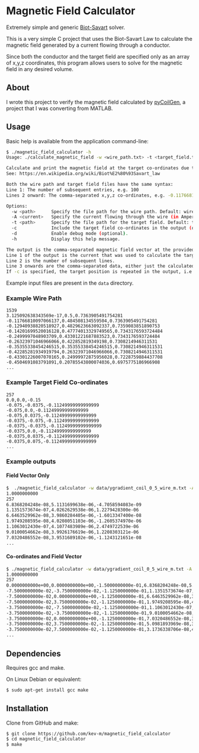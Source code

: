 # Magnetic Field Calculator
Extremely simple and generic [Biot-Savart](https://en.wikipedia.org/wiki/Biot%E2%80%93Savart_law) solver.

This is a very simple C project that uses the Biot-Savart Law to calculate the magnetic field generated by a current flowing through a conductor.

Since both the conductor and the target field are specified only as an array of x,y,z coordinates, this program allows
users to solve for the magnetic field in any desired volume.

## About

I wrote this project to verify the magnetic field calculated by [pyCoilGen](https://github.com/kev-m/pyCoilGen), a project that I was converting from MATLAB.

## Usage

Basic help is available from the application command-line:

```bash
$ ./magnetic_field_calculator -h
Usage: ./calculate_magnetic_field -w <wire_path.txt> -t <target_field.txt> -A <current> [-d]

Calculate and print the magnetic field at the target co-ordinates due to the given wire path using the Biot-Savart Law.
See: https://en.wikipedia.org/wiki/Biot%E2%80%93Savart_law

Both the wire path and target field files have the same syntax:
Line 1: The number of subsequent entries, e.g. 100
Lines 2 onward: The comma-separated x,y,z co-ordinates, e.g. -0.117668100970,0.484508134559,0.73639054917

Options:
  -w <path>      Specify the file path for the wire path. Default: wire_path_xyz.csv
  -A <current>   Specify the current flowing through the wire (in Amperes). Default: 1.0
  -t <path>      Specify the file path for the target field. Default: target_field_xyz.csv
  -c             Include the target field co-ordinates in the output (optional).
  -d             Enable debug mode (optional).
  -h             Display this help message.

The output is the comma-separated magnetic field vector at the provided target field positions, i.e. field-x,y,z.
Line 1 of the output is the current that was used to calculate the target field.
Line 2 is the number of subsequent lines.
Line 3 onwards are the comma-separated data, either just the calculated field or the co-ordinates and field:
If -c is specified, the target position is repeated in the output, i.e. target-x,y,z,field-x,y,z.
```

Example input files are present in the `data` directory.

### Example Wire Path
```csv
1539
3.125092638343569e-17,0.5,0.7363905491754281
-0.11766810097066137,0.484508134559504,0.7363905491754281
-0.12940938820518927,0.4829623663092337,0.7359083851890753
-0.14201699520016128,0.47774013329749565,0.7343176593724484
-0.2499997048903709,0.43301221687883523,0.7343176593724484
-0.26323971046966066,0.422852819349198,0.7308214946311531
-0.35355338454246515,0.35355338454246515,0.7308214946311531
-0.42285281934919794,0.26323971046966066,0.7308214946311531
-0.43301226007070165,0.24999972875956028,0.7228759884437708
-0.4504691083791091,0.20785543800074036,0.6975775186966908
...
```

### Example Target Field Co-ordinates
```csv
257
0.0,0.0,-0.15
-0.075,-0.0375,-0.11249999999999999
-0.075,0.0,-0.11249999999999999
-0.075,0.0375,-0.11249999999999999
-0.0375,-0.075,-0.11249999999999999
-0.0375,-0.0375,-0.11249999999999999
-0.0375,0.0,-0.11249999999999999
-0.0375,0.0375,-0.11249999999999999
-0.0375,0.075,-0.11249999999999999
...
```

### Example outputs

#### Field Vector Only

```bash
$  ./magnetic_field_calculator -w data/ygradient_coil_0_5_wire_m.txt -A 1 -t data/ygradient_coil_0_5_target_m.txt
1.0000000000
257
6.8368204248e-08,5.1131699638e-06,-4.7058594083e-09
1.1351573674e-07,4.0262629538e-06,1.2279428300e-06
6.6463529962e-08,3.9860284405e-06,-1.6013347400e-08
1.9749208595e-08,4.0208051103e-06,-1.2605374970e-06
1.1063012430e-07,4.1077483989e-06,2.4749722539e-06
9.0100054662e-08,3.9926176619e-06,1.2208303121e-06
7.0320486552e-08,3.9531689102e-06,-1.1243121651e-08
...
```

#### Co-ordinates and Field Vector

```bash
$ ./magnetic_field_calculator -w data/ygradient_coil_0_5_wire_m.txt -A 1 -t data/ygradient_coil_0_5_target_m.txt -c
1.0000000000
257
0.0000000000e+00,0.0000000000e+00,-1.5000000000e-01,6.8368204248e-08,5.1131699638e-06,-4.7058594083e-09
-7.5000000000e-02,-3.7500000000e-02,-1.1250000000e-01,1.1351573674e-07,4.0262629538e-06,1.2279428300e-06
-7.5000000000e-02,0.0000000000e+00,-1.1250000000e-01,6.6463529962e-08,3.9860284405e-06,-1.6013347400e-08
-7.5000000000e-02,3.7500000000e-02,-1.1250000000e-01,1.9749208595e-08,4.0208051103e-06,-1.2605374970e-06
-3.7500000000e-02,-7.5000000000e-02,-1.1250000000e-01,1.1063012430e-07,4.1077483989e-06,2.4749722539e-06
-3.7500000000e-02,-3.7500000000e-02,-1.1250000000e-01,9.0100054662e-08,3.9926176619e-06,1.2208303121e-06
-3.7500000000e-02,0.0000000000e+00,-1.1250000000e-01,7.0320486552e-08,3.9531689102e-06,-1.1243121651e-08
-3.7500000000e-02,3.7500000000e-02,-1.1250000000e-01,5.0981893969e-08,3.9881877597e-06,-1.2437597675e-06
-3.7500000000e-02,7.5000000000e-02,-1.1250000000e-01,3.1736338706e-08,4.0986633047e-06,-2.4992383288e-06
...
```

## Dependencies
Requires gcc and make.

On Linux Debian or equivalent:
```bash
$ sudo apt-get install gcc make
```

## Installation

Clone from GitHub and make:
```bash
$ git clone https://github.com/kev-m/magnetic_field_calculator
$ cd magnetic_field_calculator
$ make
```
